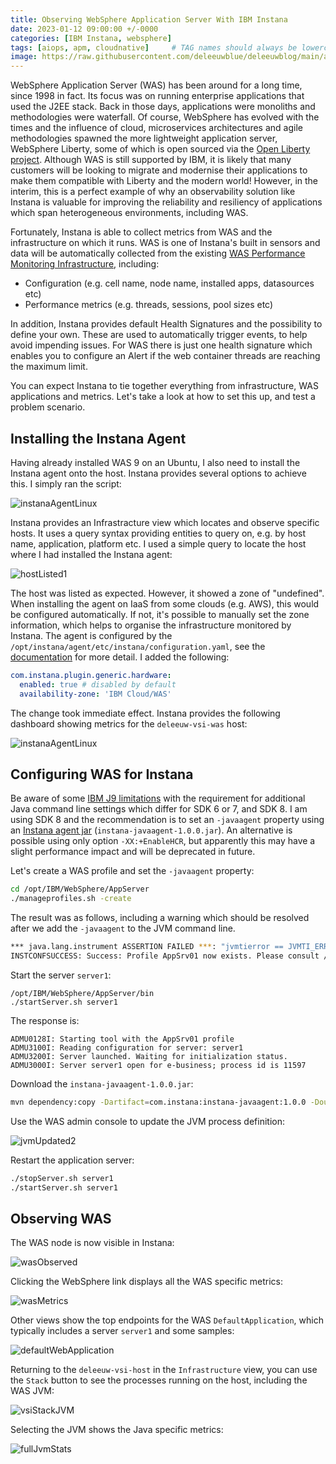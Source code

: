 ```yaml
---
title: Observing WebSphere Application Server With IBM Instana
date: 2023-01-12 09:00:00 +/-0000
categories: [IBM Instana, websphere]
tags: [aiops, apm, cloudnative]     # TAG names should always be lowercase
image: https://raw.githubusercontent.com/deleeuwblue/deleeuwblog/main/assets/img/2023-1-18-Observing-WebSphere-Application-Server-With-IBM-Instana/instanaWAS.png
---
```

WebSphere Application Server (WAS) has been around for a long time, since 1998 in fact.  Its focus was on running enterprise applications that used the J2EE stack.  Back in those days, applications were monoliths and methodologies were waterfall.  Of course, WebSphere has evolved with the times and the influence of cloud, microservices architectures and agile methodologies spawned the more lightweight application server, WebSphere Liberty, some of which is open sourced via the [Open Liberty project](https://openliberty.io/).  Although WAS is still supported by IBM, it is likely that many customers will be looking to migrate and modernise their applications to make them compatible with Liberty and the modern world!  However, in the interim, this is a perfect example of why an observability solution like Instana is valuable for improving the reliability and resiliency of applications which span heterogeneous environments, including WAS.

Fortunately, Instana is able to collect metrics from WAS and the infrastructure on which it runs.  WAS is one of Instana's built in sensors and data will be automatically collected from the existing [WAS Performance Monitoring Infrastructure](https://www.ibm.com/docs/en/was/9.0.5?topic=health-performance-monitoring-infrastructure-pmi), including:

* Configuration (e.g. cell name, node name, installed apps, datasources etc)
* Performance metrics (e.g. threads, sessions, pool sizes etc)

In addition, Instana provides default Health Signatures and the possibility to define your own.  These are used to automatically trigger events, to help avoid impending issues.  For WAS there is just one health signature which enables you to configure an Alert if the web container threads are reaching the maximum limit.

You can expect Instana to tie together everything from infrastructure, WAS applications and metrics.  Let's take a look at how to set this up, and test a problem scenario.  

## Installing the Instana Agent

Having already installed WAS 9 on an Ubuntu, I also need to install the Instana agent onto the host.  Instana provides several options to achieve this.  I simply ran the script:

![instanaAgentLinux](/assets/img/2023-1-18-Observing-WebSphere-Application-Server-With-IBM-Instana/instanaAgentLinux.png)

Instana provides an Infrastracture view which locates and observe specific hosts.  It uses a query syntax providing entities to query on, e.g. by host name, application, platform etc.  I used a simple query to locate the host where I had installed the Instana agent:

![hostListed1](/assets/img/2023-1-18-Observing-WebSphere-Application-Server-With-IBM-Instana/hostListed1.png)

The host was listed as expected.  However, it showed a zone of "undefined".  When installing the agent on IaaS from some clouds (e.g. AWS), this would be configured automatically.  If not, it's possible to manually set the zone information, which helps to organise the infrastructure monitored by Instana.  The agent is configured by the `/opt/instana/agent/etc/instana/configuration.yaml`, see the [documentation](https://www.ibm.com/docs/en/instana-observability/current?topic=agent-host-configuration#custom-zones) for more detail.  I added the following:

```yaml
com.instana.plugin.generic.hardware:
  enabled: true # disabled by default
  availability-zone: 'IBM Cloud/WAS'
```

The change took immediate effect.  Instana provides the following dashboard showing metrics for the `deleeuw-vsi-was` host:

![instanaAgentLinux](/assets/img/2023-1-18-Observing-WebSphere-Application-Server-With-IBM-Instana/vsiDashboard.png)

## Configuring WAS for Instana

Be aware of some [IBM J9 limitations](https://www.ibm.com/docs/en/instana-observability/current?topic=technologies-monitoring-java-virtual-machine#ibm-j9-limitations) with the requirement for additional Java command line settings which differ for SDK 6 or 7, and SDK 8.  I am using SDK 8 and the recommendation is to set an `-javaagent` property using an [Instana agent jar](https://github.com/instana/instana-javaagent) (`instana-javaagent-1.0.0.jar`).  An alternative is possible using only option `-XX:+EnableHCR`, but apparently this may have a slight performance impact and will be deprecated in future.

Let's create a WAS profile and set the `-javaagent` property:

```sh
cd /opt/IBM/WebSphere/AppServer
./manageprofiles.sh -create
```

The result was as follows, including a warning which should be resolved after we add the `-javaagent` to the JVM command line.

```sh
*** java.lang.instrument ASSERTION FAILED ***: "jvmtierror == JVMTI_ERROR_NOT_AVAILABLE" at JPLISAgent.c line: 1009
INSTCONFSUCCESS: Success: Profile AppSrv01 now exists. Please consult /opt/IBM/WebSphere/AppServer/profiles/AppSrv01/logs/AboutThisProfile.txt for more information about this profile.
```

Start the server `server1`:

```
/opt/IBM/WebSphere/AppServer/bin
./startServer.sh server1
```

The response is:

```
ADMU0128I: Starting tool with the AppSrv01 profile
ADMU3100I: Reading configuration for server: server1
ADMU3200I: Server launched. Waiting for initialization status.
ADMU3000I: Server server1 open for e-business; process id is 11597
```

Download the `instana-javaagent-1.0.0.jar`:

```sh
mvn dependency:copy -Dartifact=com.instana:instana-javaagent:1.0.0 -DoutputDirectory=/instana
```

Use the WAS admin console to update the JVM process definition:

![jvmUpdated2](/assets/img/2023-1-18-Observing-WebSphere-Application-Server-With-IBM-Instana/jvmUpdated2.png)

Restart the application server:

```sh
./stopServer.sh server1
./startServer.sh server1
```

## Observing WAS

The WAS node is now visible in Instana:

![wasObserved](/assets/img/2023-1-18-Observing-WebSphere-Application-Server-With-IBM-Instana/wasObserved.png)

Clicking the WebSphere link displays all the WAS specific metrics:

![wasMetrics](/assets/img/2023-1-18-Observing-WebSphere-Application-Server-With-IBM-Instana/wasMetrics.png)

Other views show the top endpoints for the WAS `DefaultApplication`, which typically includes a server `server1` and some samples:

![defaultWebApplication](/assets/img/2023-1-18-Observing-WebSphere-Application-Server-With-IBM-Instana/defaultWebApplication.png)

Returning to the `deleeuw-vsi-host` in the `Infrastructure` view, you can use the `Stack` button to see the processes running on the host, including the WAS JVM:

![vsiStackJVM](/assets/img/2023-1-18-Observing-WebSphere-Application-Server-With-IBM-Instana/vsiStackJVM.png)

Selecting the JVM shows the Java specific metrics:

![fullJvmStats](/assets/img/2023-1-18-Observing-WebSphere-Application-Server-With-IBM-Instana/fullJvmStats.png)